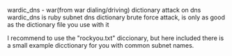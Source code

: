 wardic_dns - war(from war dialing/driving) dictionary attack on dns
wardic_dns is ruby  subnet dns dictionary brute force attack, is only as good as the dictionary file you use with it

I recommend to use the "rockyou.txt" diccionary, but here included there is a small example dicctionary for you with common subnet names.
